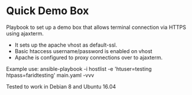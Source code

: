 Quick Demo Box
=================
Playbook to set up a demo box that allows terminal connection via HTTPS using ajaxterm.
 - It sets up the apache vhost as default-ssl. 
 - Basic htaccess username/password is enabled on vhost
 - Apache is configured to proxy connections over to ajaxterm.

Example use:
ansible-playbook -i hostlist -e 'htuser=testing htpass=faridtesting' main.yaml -vvv

Tested to work in Debian 8 and Ubuntu 16.04
